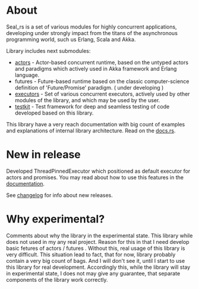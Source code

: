 
# About

Seal_rs is a set of various modules for highly concurrent applications, developing under strongly impact from the titans of the asynchronous programming world, such us Erlang, Scala and Akka.

Library includes next submodules:
* [actors](https://docs.rs/seal_rs/*/seal_rs/actors/index.html) - Actor-based concurrent runtime, based on the untyped actors and paradigms which actively used in Akka framework and Erlang language.
* futures - Future-based runtime based on the classic computer-science definition of 'Future/Promise' paradigm. ( under developing )
* [executors](https://docs.rs/seal_rs/*/seal_rs/executors/index.html) - Set of various concurrent executors, actively used by other modules of the library, and which may be used by the user.
* [testkit](https://docs.rs/seal_rs/*/seal_rs/testkit/index.html) - Test framework for deep and seamless testing of code developed based on this library.

This library have a very reach documentation with big count of examples and explanations of internal library architecture. Read on the [docs.rs](https://docs.rs/seal_rs/).

# New in release

Developed ThreadPinnedExecutor which positioned as default executor for actors and promises. You may read about how to use this features in the [documentation](https://docs.rs/seal_rs/*/seal_rs/executors/index.html).

See [changelog](https://github.com/Serbis/seal_rs/blob/master/changelog.md) for info about new releases.

# Why experimental?

Comments about why the library in the experimental state. This library while does not used in my any real project. Reason for this in that I need develop basic fetures of actors / futures . Without this, real usage of this library is very difficult. This situation lead to fact, that for now, library probably contain a very big count of bags. And I will don't see it, until I start to use this library for real development. Accordingly this, while the library will stay in experimental state, I does not may give any guarantee, that separate components of the library work correctly.